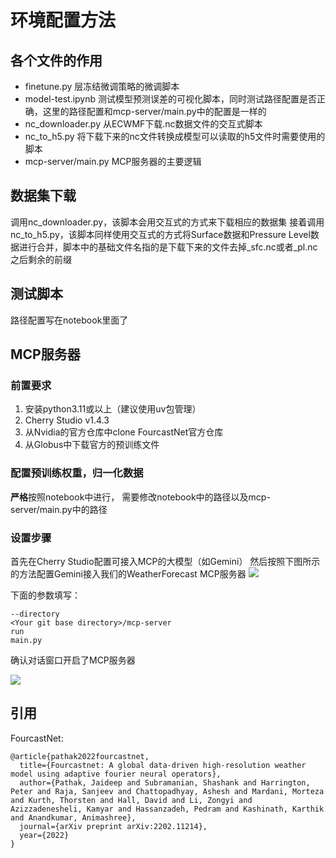 # 环境配置方法

## 各个文件的作用

- finetune.py 层冻结微调策略的微调脚本
- model-test.ipynb 测试模型预测误差的可视化脚本，同时测试路径配置是否正确，这里的路径配置和mcp-server/main.py中的配置是一样的
- nc_downloader.py 从ECWMF下载.nc数据文件的交互式脚本
- nc_to_h5.py 将下载下来的nc文件转换成模型可以读取的h5文件时需要使用的脚本
- mcp-server/main.py MCP服务器的主要逻辑

## 数据集下载
调用nc_downloader.py，该脚本会用交互式的方式来下载相应的数据集
接着调用nc_to_h5.py，该脚本同样使用交互式的方式将Surface数据和Pressure Level数据进行合并，脚本中的基础文件名指的是下载下来的文件去掉_sfc.nc或者_pl.nc之后剩余的前缀

## 测试脚本
路径配置写在notebook里面了

## MCP服务器
### 前置要求
1. 安装python3.11或以上（建议使用uv包管理）
2. Cherry Studio v1.4.3
3. 从Nvidia的官方仓库中clone FourcastNet官方仓库
4. 从Globus中下载官方的预训练文件

### 配置预训练权重，归一化数据
**严格**按照notebook中进行，
需要修改notebook中的路径以及mcp-server/main.py中的路径

### 设置步骤
首先在Cherry Studio配置可接入MCP的大模型（如Gemini）
然后按照下图所示的方法配置Gemini接入我们的WeatherForecast MCP服务器
![](http://26l1b06988.qicp.vip:38000/pictures/20250617203449.png)

下面的参数填写：
``` plaintext
--directory
<Your git base directory>/mcp-server
run
main.py
```

确认对话窗口开启了MCP服务器

![](http://26l1b06988.qicp.vip:38000/pictures/20250617203702.png)

## 引用
FourcastNet:
```
@article{pathak2022fourcastnet,
  title={Fourcastnet: A global data-driven high-resolution weather model using adaptive fourier neural operators},
  author={Pathak, Jaideep and Subramanian, Shashank and Harrington, Peter and Raja, Sanjeev and Chattopadhyay, Ashesh and Mardani, Morteza and Kurth, Thorsten and Hall, David and Li, Zongyi and Azizzadenesheli, Kamyar and Hassanzadeh, Pedram and Kashinath, Karthik and Anandkumar, Animashree},
  journal={arXiv preprint arXiv:2202.11214},
  year={2022}
}
```
